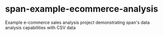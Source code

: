 # span-example-ecommerce-analysis
Example e-commerce sales analysis project demonstrating span's data analysis capabilities with CSV data
